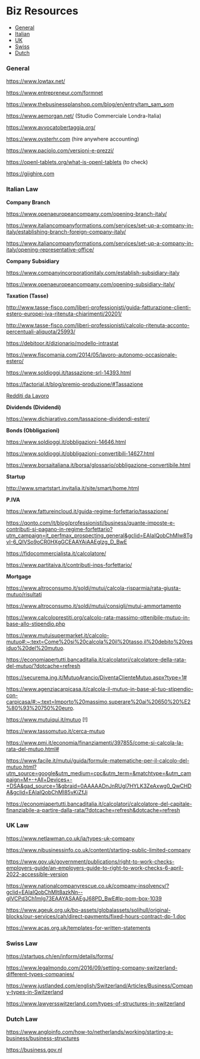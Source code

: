 Biz Resources
=================
* [General](#generallaw)
* [Italian](#italianlaw)
* [UK](#uklaw)
* [Swiss](#swisslaw)
* [Dutch](#dutchlaw)

<a name="generallaw"/></a>
### General

https://www.lowtax.net/

https://www.entrepreneur.com/formnet

https://www.thebusinessplanshop.com/blog/en/entry/tam_sam_som

https://www.aemorgan.net/ (Studio Commerciale Londra-Italia)

https://www.avvocatobertaggia.org/

https://www.oysterhr.com (hire anywhere accounting)

https://www.paciolo.com/versioni-e-prezzi/

https://openl-tablets.org/what-is-openl-tablets (to check)

https://giighire.com

<a name="italianlaw"/></a>
### Italian Law

**Company Branch**

https://www.openaeuropeancompany.com/opening-branch-italy/

https://www.italiancompanyformations.com/services/set-up-a-company-in-italy/establishing-branch-foreign-company-italy/

https://www.italiancompanyformations.com/services/set-up-a-company-in-italy/opening-representative-office/

**Company Subsidiary**

https://www.companyincorporationitaly.com/establish-subsidiary-italy

https://www.openaeuropeancompany.com/opening-subsidiary-italy/

**Taxation (Tasse)**

http://www.tasse-fisco.com/liberi-professionisti/guida-fatturazione-clienti-estero-europei-iva-ritenuta-chiarimenti/20201/

http://www.tasse-fisco.com/liberi-professionisti/calcolo-ritenuta-acconto-percentuali-aliquota/25993/

https://debitoor.it/dizionario/modello-intrastat

https://www.fiscomania.com/2014/05/lavoro-autonomo-occasionale-estero/

https://www.soldioggi.it/tassazione-srl-14393.html

https://factorial.it/blog/premio-produzione/#Tassazione

[Redditi da Lavoro](./Documents)

**Dividends (Dividendi)**

https://www.dichiarativo.com/tassazione-dividendi-esteri/

**Bonds (Obbligazioni)**

https://www.soldioggi.it/obbligazioni-14646.html

https://www.soldioggi.it/obbligazioni-convertibili-14627.html

https://www.borsaitaliana.it/borsa/glossario/obbligazione-convertibile.html

**Startup**

http://www.smartstart.invitalia.it/site/smart/home.html

**P.IVA**

https://www.fattureincloud.it/guida-regime-forfettario/tassazione/

https://qonto.com/it/blog/professionisti/business/quante-imposte-e-contributi-si-pagano-in-regime-forfettario?utm_campaign=it_perfmax_prospecting_general&gclid=EAIaIQobChMIw8TgvI-6_QIVSo9oCR0HXgGCEAAYAiAAEgIzg_D_BwE

https://fidocommercialista.it/calcolatore/

https://www.partitaiva.it/contributi-inps-forfettario/

**Mortgage**

https://www.altroconsumo.it/soldi/mutui/calcola-risparmia/rata-giusta-mutuo/risultati

https://www.altroconsumo.it/soldi/mutui/consigli/mutui-ammortamento

https://www.calcoloprestiti.org/calcolo-rata-massimo-ottenibile-mutuo-in-base-allo-stipendio.php

https://www.mutuisupermarket.it/calcolo-mutuo#:~:text=Come%20si%20calcola%20il%20tasso,il%20debito%20residuo%20del%20mutuo.

https://economiapertutti.bancaditalia.it/calcolatori/calcolatore-della-rata-del-mutuo/?dotcache=refresh

https://securema.ing.it/MutuoArancio/DiventaClienteMutuo.aspx?type=1#

https://www.agenziacarpicasa.it/calcola-il-mutuo-in-base-al-tuo-stipendio-con-carpicasa/#:~:text=Importo%20massimo,superare%20ai%20650%20%E2%80%93%20750%20euro.

https://www.mutuiqui.it/mutuo [!]

https://www.tassomutuo.it/cerca-mutuo

https://www.pmi.it/economia/finanziamenti/397855/come-si-calcola-la-rata-del-mutuo.html#

https://www.facile.it/mutui/guida/formule-matematiche-per-il-calcolo-del-mutuo.html?utm_source=google&utm_medium=cpc&utm_term=&matchtype=&utm_campaign=M+-+All+Devices+-+DSA&gad_source=1&gbraid=0AAAAADnJnRUgI7HYLK3ZeAxwg0_QwCHDA&gclid=EAIaIQobChMI85vKiZfJi

https://economiapertutti.bancaditalia.it/calcolatori/calcolatore-del-capitale-finanziabile-a-partire-dalla-rata/?dotcache=refresh&dotcache=refresh

<a name="uklaw"/></a>
### UK Law

https://www.netlawman.co.uk/ia/types-uk-company

https://www.nibusinessinfo.co.uk/content/starting-public-limited-company

https://www.gov.uk/government/publications/right-to-work-checks-employers-guide/an-employers-guide-to-right-to-work-checks-6-april-2022-accessible-version

https://www.nationalcompanyrescue.co.uk/company-insolvency/?gclid=EAIaIQobChMIt8azkNn--gIVCPd3Ch1mIg73EAAYASAAEgJ68PD_BwE#lp-pom-box-1039

https://www.ageuk.org.uk/bp-assets/globalassets/solihull/original-blocks/our-services/cah/direct-payments/fixed-hours-contract-dp-1.doc

https://www.acas.org.uk/templates-for-written-statements

<a name="swisslaw"/></a>
### Swiss Law

https://startups.ch/en/inform/details/forms/

https://www.legalmondo.com/2016/09/setting-company-switzerland-different-types-companies/

https://www.justlanded.com/english/Switzerland/Articles/Business/Company-types-in-Switzerland

https://www.lawyersswitzerland.com/types-of-structures-in-switzerland

<a name="dutchlaw"/></a>
### Dutch Law

https://www.angloinfo.com/how-to/netherlands/working/starting-a-business/business-structures

https://business.gov.nl
